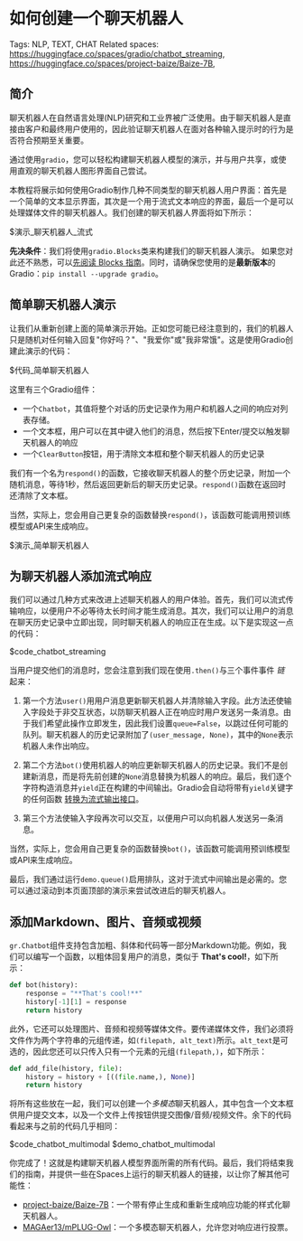 # 如何创建一个聊天机器人

Tags: NLP, TEXT, CHAT
Related spaces: https://huggingface.co/spaces/gradio/chatbot_streaming, https://huggingface.co/spaces/project-baize/Baize-7B, 
## 简介

聊天机器人在自然语言处理(NLP)研究和工业界被广泛使用。由于聊天机器人是直接由客户和最终用户使用的，因此验证聊天机器人在面对各种输入提示时的行为是否符合预期至关重要。

通过使用`gradio`，您可以轻松构建聊天机器人模型的演示，并与用户共享，或使用直观的聊天机器人图形界面自己尝试。

本教程将展示如何使用Gradio制作几种不同类型的聊天机器人用户界面：首先是一个简单的文本显示界面，其次是一个用于流式文本响应的界面，最后一个是可以处理媒体文件的聊天机器人。我们创建的聊天机器人界面将如下所示：

$演示_聊天机器人_流式

**先决条件**：我们将使用`gradio.Blocks`类来构建我们的聊天机器人演示。
如果您对此还不熟悉，可以[先阅读 Blocks 指南](https://gradio.app/quickstart/#blocks-more-flexibility-and-control)。同时，请确保您使用的是**最新版本**的Gradio：`pip install --upgrade gradio`。

## 简单聊天机器人演示

让我们从重新创建上面的简单演示开始。正如您可能已经注意到的，我们的机器人只是随机对任何输入回复"你好吗？"、"我爱你"或"我非常饿"。这是使用Gradio创建此演示的代码：

$代码_简单聊天机器人

这里有三个Gradio组件：

* 一个`Chatbot`，其值将整个对话的历史记录作为用户和机器人之间的响应对列表存储。
* 一个文本框，用户可以在其中键入他们的消息，然后按下Enter/提交以触发聊天机器人的响应
* 一个`ClearButton`按钮，用于清除文本框和整个聊天机器人的历史记录

我们有一个名为`respond()`的函数，它接收聊天机器人的整个历史记录，附加一个随机消息，等待1秒，然后返回更新后的聊天历史记录。`respond()`函数在返回时还清除了文本框。

当然，实际上，您会用自己更复杂的函数替换`respond()`，该函数可能调用预训练模型或API来生成响应。

$演示_简单聊天机器人


## 为聊天机器人添加流式响应

我们可以通过几种方式来改进上述聊天机器人的用户体验。首先，我们可以流式传输响应，以便用户不必等待太长时间才能生成消息。其次，我们可以让用户的消息在聊天历史记录中立即出现，同时聊天机器人的响应正在生成。以下是实现这一点的代码：

$code_chatbot_streaming


当用户提交他们的消息时，您会注意到我们现在使用`.then()`与三个事件事件 *链* 起来：

1. 第一个方法`user()`用用户消息更新聊天机器人并清除输入字段。此方法还使输入字段处于非交互状态，以防聊天机器人正在响应时用户发送另一条消息。由于我们希望此操作立即发生，因此我们设置`queue=False`，以跳过任何可能的队列。聊天机器人的历史记录附加了`(user_message, None)`，其中的`None`表示机器人未作出响应。

2. 第二个方法`bot()`使用机器人的响应更新聊天机器人的历史记录。我们不是创建新消息，而是将先前创建的`None`消息替换为机器人的响应。最后，我们逐个字符构造消息并`yield`正在构建的中间输出。Gradio会自动将带有`yield`关键字的任何函数 [转换为流式输出接口](/key-features/#iterative-outputs)。

3. 第三个方法使输入字段再次可以交互，以便用户可以向机器人发送另一条消息。

当然，实际上，您会用自己更复杂的函数替换`bot()`，该函数可能调用预训练模型或API来生成响应。

最后，我们通过运行`demo.queue()`启用排队，这对于流式中间输出是必需的。您可以通过滚动到本页面顶部的演示来尝试改进后的聊天机器人。

## 添加Markdown、图片、音频或视频

`gr.Chatbot`组件支持包含加粗、斜体和代码等一部分Markdown功能。例如，我们可以编写一个函数，以粗体回复用户的消息，类似于 **That's cool!**，如下所示：

```py
def bot(history):
    response = "**That's cool!**"
    history[-1][1] = response
    return history
```

此外，它还可以处理图片、音频和视频等媒体文件。要传递媒体文件，我们必须将文件作为两个字符串的元组传递，如`(filepath, alt_text)`所示。`alt_text`是可选的，因此您还可以只传入只有一个元素的元组`(filepath,)`，如下所示：

```python
def add_file(history, file):
    history = history + [((file.name,), None)]
    return history
```

将所有这些放在一起，我们可以创建一个*多模态*聊天机器人，其中包含一个文本框供用户提交文本，以及一个文件上传按钮供提交图像/音频/视频文件。余下的代码看起来与之前的代码几乎相同：

$code_chatbot_multimodal
$demo_chatbot_multimodal

你完成了！这就是构建聊天机器人模型界面所需的所有代码。最后，我们将结束我们的指南，并提供一些在Spaces上运行的聊天机器人的链接，以让你了解其他可能性：

* [project-baize/Baize-7B](https://huggingface.co/spaces/project-baize/Baize-7B)：一个带有停止生成和重新生成响应功能的样式化聊天机器人。 
* [MAGAer13/mPLUG-Owl](https://huggingface.co/spaces/MAGAer13/mPLUG-Owl)：一个多模态聊天机器人，允许您对响应进行投票。
